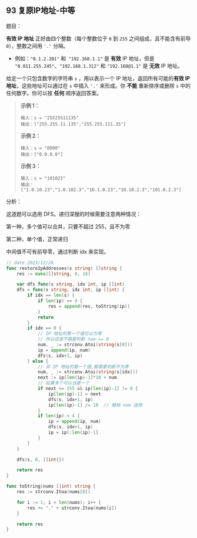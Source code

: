 ## 93 复原IP地址-中等

题目：

**有效 IP 地址** 正好由四个整数（每个整数位于 `0` 到 `255` 之间组成，且不能含有前导 `0`），整数之间用 `'.'` 分隔。

- 例如：`"0.1.2.201"` 和` "192.168.1.1"` 是 **有效** IP 地址，但是 `"0.011.255.245"`、`"192.168.1.312"` 和 `"192.168@1.1"` 是 **无效** IP 地址。

给定一个只包含数字的字符串 `s` ，用以表示一个 IP 地址，返回所有可能的**有效 IP 地址**，这些地址可以通过在 `s` 中插入 `'.'` 来形成。你 **不能** 重新排序或删除 `s` 中的任何数字。你可以按 **任何** 顺序返回答案。



> **示例 1：**
>
> ```
> 输入：s = "25525511135"
> 输出：["255.255.11.135","255.255.111.35"]
> ```
>
> **示例 2：**
>
> ```
> 输入：s = "0000"
> 输出：["0.0.0.0"]
> ```
>
> **示例 3：**
>
> ```
> 输入：s = "101023"
> 输出：["1.0.10.23","1.0.102.3","10.1.0.23","10.10.2.3","101.0.2.3"]
> ```



分析：

这道题可以选用 DFS。递归深搜的时候需要注意两种情况：

第一种，多个值可以合并，只要不超过 255，且不为零

第二种，单个值，正常递归

中间值不可有前导零，通过判断 idx 来实现。

```go
// date 2023/12/26
func restoreIpAddresses(s string) []string {
    res := make([]string, 0, 16)

    var dfs func(s string, idx int, ip []int)
    dfs = func(s string, idx int, ip []int) {
        if idx == len(s) {
            if len(ip) == 4 {
                res = append(res, toString(ip))
            }
            return
        }
        if idx == 0 {
            // IP 地址的第一个值可以为零
            // 所以这里不需要判断 num == 0
            num, _ := strconv.Atoi(string(s[0]))
            ip = append(ip, num)
            dfs(s, idx+1, ip)
        } else {
            // 非 IP 地址的第一个值,都需要判断不为零
            num, _ := strconv.Atoi(string(s[idx]))
            next := ip[len(ip)-1]*10 + num
            // 如果多个可以当做一个
            if next <= 255 && ip[len(ip)-1] != 0 {
                ip[len(ip)-1] = next
                dfs(s, idx+1, ip)
                ip[len(ip)-1] /= 10  // 撤销 num 选择
            }
            if len(ip) < 4 {
                ip = append(ip, num)
                dfs(s, idx+1, ip)
                ip = ip[:len(ip)-1]
            }
        }
    }

    dfs(s, 0, []int{})

    return res
}

func toString(nums []int) string {
    res := strconv.Itoa(nums[0])

    for i := 1; i < len(nums); i++ {
        res += "." + strconv.Itoa(nums[i])
    }

    return res
}
```

